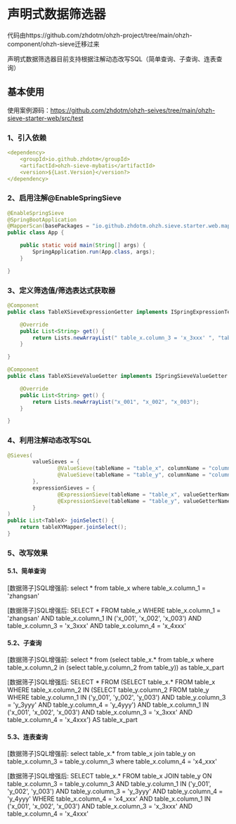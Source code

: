 # 声明式数据筛选器

代码由https://github.com/zhdotm/ohzh-project/tree/main/ohzh-component/ohzh-sieve迁移过来

声明式数据筛选器目前支持根据注解动态改写SQL（简单查询、子查询、连表查询）

## 基本使用

使用案例源码：https://github.com/zhdotm/ohzh-seives/tree/main/ohzh-sieve-starter-web/src/test

### 1、引入依赖

```yml
<dependency>
    <groupId>io.github.zhdotm</groupId>
    <artifactId>ohzh-sieve-mybatis</artifactId>
    <version>${Last.Version}</version?>
</dependency>
```

### 2、启用注解@EnableSpringSieve

```java
@EnableSpringSieve
@SpringBootApplication
@MapperScan(basePackages = "io.github.zhdotm.ohzh.sieve.starter.web.mapper")
public class App {

    public static void main(String[] args) {
        SpringApplication.run(App.class, args);
    }

}
```

### 3、定义筛选值/筛选表达式获取器

```java
@Component
public class TableXSieveExpressionGetter implements ISpringExpressionTextSieveValueGetter {

    @Override
    public List<String> get() {
        return Lists.newArrayList(" table_x.column_3 = 'x_3xxx' ", "table_x.column_4 = 'x_4xxx' ");
    }

}
```

```java
@Component
public class TableXSieveValueGetter implements ISpringSieveValueGetter {

    @Override
    public List<String> get() {
        return Lists.newArrayList("x_001", "x_002", "x_003");
    }

}
```

### 4、利用注解动态改写SQL

```java
@Sieves(
        valueSieves = {
                @ValueSieve(tableName = "table_x", columnName = "column_1", valueGetterName = "tableXSieveValueGetter"),
                @ValueSieve(tableName = "table_y", columnName = "column_1", valueGetterName = "tableYSieveValueGetter"),
        },
        expressionSieves = {
                @ExpressionSieve(tableName = "table_x", valueGetterName = "tableXSieveExpressionGetter"),
                @ExpressionSieve(tableName = "table_y", valueGetterName = "tableYSieveExpressionGetter"),
        }
)
public List<TableX> joinSelect() {
    return tableXYMapper.joinSelect();
}
```

### 5、改写效果

#### 5.1、简单查询

[数据筛子]SQL增强前: select * from table_x where table_x.column_1 = 'zhangsan'

[数据筛子]SQL增强后: SELECT * FROM table_x WHERE table_x.column_1 = 'zhangsan' AND table_x.column_1 IN ('x_001', 'x_002', 'x_003') AND table_x.column_3 = 'x_3xxx' AND table_x.column_4 = 'x_4xxx'

#### 5.2、子查询

[数据筛子]SQL增强前: select * from (select table_x.* from table_x  where table_x.column_2 in (select table_y.column_2 from table_y)) as table_x_part

[数据筛子]SQL增强后: SELECT * FROM (SELECT table_x.* FROM table_x WHERE table_x.column_2 IN (SELECT table_y.column_2 FROM table_y WHERE table_y.column_1 IN ('y_001', 'y_002', 'y_003') AND table_y.column_3 = 'y_3yyy' AND table_y.column_4 = 'y_4yyy') AND table_x.column_1 IN ('x_001', 'x_002', 'x_003') AND table_x.column_3 = 'x_3xxx' AND table_x.column_4 = 'x_4xxx') AS table_x_part

#### 5.3、连表查询

 [数据筛子]SQL增强前: select table_x.* from table_x join table_y on table_x.column_3 = table_y.column_3  where table_x.column_4 = 'x4_xxx'

[数据筛子]SQL增强后: SELECT table_x.* FROM table_x JOIN table_y ON table_x.column_3 = table_y.column_3 AND table_y.column_1 IN ('y_001', 'y_002', 'y_003') AND table_y.column_3 = 'y_3yyy' AND table_y.column_4 = 'y_4yyy' WHERE table_x.column_4 = 'x4_xxx' AND table_x.column_1 IN ('x_001', 'x_002', 'x_003') AND table_x.column_3 = 'x_3xxx' AND table_x.column_4 = 'x_4xxx'

